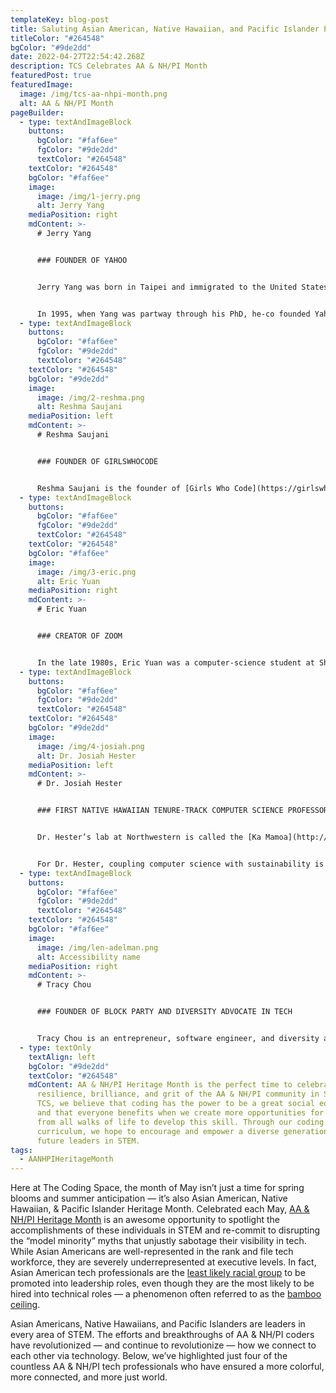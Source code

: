 ```yaml
---
templateKey: blog-post
title: Saluting Asian American, Native Hawaiian, and Pacific Islander Pioneers in STEM
titleColor: "#264548"
bgColor: "#9de2dd"
date: 2022-04-27T22:54:42.268Z
description: TCS Celebrates AA & NH/PI Month
featuredPost: true
featuredImage:
  image: /img/tcs-aa-nhpi-month.png
  alt: AA & NH/PI Month
pageBuilder:
  - type: textAndImageBlock
    buttons:
      bgColor: "#faf6ee"
      fgColor: "#9de2dd"
      textColor: "#264548"
    textColor: "#264548"
    bgColor: "#faf6ee"
    image:
      image: /img/1-jerry.png
      alt: Jerry Yang
    mediaPosition: right
    mdContent: >-
      # Jerry Yang


      ### FOUNDER OF YAHOO


      Jerry Yang was born in Taipei and immigrated to the United States in 1978. When Yang was 10, the only English word he knew was “shoe”.  “We got made fun of a lot at first,” Yang told [Fortune magazine](https://archive.fortune.com/magazines/fortune/fortune_archive/2000/03/06/275253/index.htm) about his experience growing up in the US. “I didn’t even know who the faces were on the paper money.” But Yang mastered English in just three years, graduated first in his high school class, and enrolled at Stanford, where he acquired both his bachelor’s and his master’s degree in just four years.


      In 1995, when Yang was partway through his PhD, he-co founded Yahoo! with a fellow Stanford grad student. Yahoo! was an overnight sensation. Before the dawn of search engines, it functioned as a directory—and a guide—to the amorphous and often intimidating Web, making the internet feel manageable for millions of users. After serving as Yahoo’s CEO, Yang departed to seek new challenges in 2012. He is currently investing in the next generation of technologies at his firm [AME Cloud Ventures](http://www.amecloudventures.com/), where he has supported space travel, longevity research, and more than 50 startups. To this day, Jerry Yang is credited with fomenting an Internet revolution, making the World Wide Web friendly to a broad range of everyday users — not just tech experts.
  - type: textAndImageBlock
    buttons:
      bgColor: "#faf6ee"
      fgColor: "#9de2dd"
      textColor: "#264548"
    textColor: "#264548"
    bgColor: "#9de2dd"
    image:
      image: /img/2-reshma.png
      alt: Reshma Saujani
    mediaPosition: left
    mdContent: >-
      # Reshma Saujani


      ### FOUNDER OF GIRLSWHOCODE


      Reshma Saujani is the founder of [Girls Who Code](https://girlswhocode.com/), a visionary nonprofit on a mission to close the gender gap in technology and cultivate the next generation of tech superstars. Saujani began her career as an attorney and Democratic organizer; in 2010, she became the first Indian American woman to run for U.S. Congress. During her Congressional campaign, Reshma visited local schools and witnessed the gender gap in computing classes firsthand, which led her to start Girls Who Code. Today, Girls Who Code has taught computer science to 300,000 girls and reached 500 million people worldwide through its New York Times-bestselling book series.
  - type: textAndImageBlock
    buttons:
      bgColor: "#faf6ee"
      fgColor: "#9de2dd"
      textColor: "#264548"
    textColor: "#264548"
    bgColor: "#faf6ee"
    image:
      image: /img/3-eric.png
      alt: Eric Yuan
    mediaPosition: right
    mdContent: >-
      # Eric Yuan


      ### CREATOR OF ZOOM


      In the late 1980s, Eric Yuan was a computer-science student at Shandong University. On numerous 10-hour train rides to visit his girlfriend, Yuan imagined a way to instantly see her face; as a college freshman, he developed his first piece of bespoke video telephony software. Inspired by the American dot-com boom, Yuan dreamed of moving to Silicon Valley, but his dreams were stalled when he was rejected for a visa eight times. When he was finally granted a visa in 1997, he moved to California and was hired as one of the first 20 coders at WebEx, where he became integral to building its video-conferencing platform. Eventually, Yuan began to notice deficiencies in WebEx: connectivity was unstable, audio and video would lag, and the installation process was frustrating. This led Yuan to pitch [Zoom](https://zoom.us/) — a more user-friendly video system. When the higher-ups turned him down, Yuan left to strike out on his own. Zoom was initially intended as a no-frills, highly functional conferencing platform for businesses, but the coronavirus pandemic changed all of that: in March 2020, Zoom was downloaded 2.13 million times in one day. Like Google and Skype, Zoom is now a verb as well as a noun — a symbol of its indispensability in contemporary life.
  - type: textAndImageBlock
    buttons:
      bgColor: "#faf6ee"
      fgColor: "#9de2dd"
      textColor: "#264548"
    textColor: "#264548"
    bgColor: "#9de2dd"
    image:
      image: /img/4-josiah.png
      alt: Dr. Josiah Hester
    mediaPosition: left
    mdContent: >-
      # Dr. Josiah Hester


      ### FIRST NATIVE HAWAIIAN TENURE-TRACK COMPUTER SCIENCE PROFESSOR


      Dr. Hester’s lab at Northwestern is called the [Ka Mamoa](http://kamoamoa.eecs.northwestern.edu/) lab. The name comes from Hawaiian voyaging traditions, which date back thousands of years. Hawaiians voyaged across the Pacific in open-air canoes without navigational instruments; the [mamoa](http://kamoamoa.eecs.northwestern.edu/about/) is a small indentation at the rear of the canoe, where the spirit sits to provide guidance on voyages. Dr. Hester chose this name because he considers it the role of scientists to function as a guide for society, especially when tackling global-scale challenges, such as climate change, where often the direction is unknown and the destination far off. In his lab, Dr. Hester and his team are focused on building smart electronic devices to support applications across health care, environmental stewardship, and space exploration: smart face masks that monitor respiration and mask fit, soil-powered sensors for smart cities, and [even a battery-free Game Boy](http://news.northwestern.edu/stories/2020/09/battery-free-game-boy-runs-forever/). 


      For Dr. Hester, coupling computer science with sustainability is deeply motivated by his cultural heritage. As a Native Hawaiian himself, Dr. Hester understands how Native peoples’ expertise about their home landscapes far exceeds the expertise of people with a doctoral education. In his lab, Dr. Hester champions engaging technology to address issues that Indigenous people care deeply about, thereby broadening participation in STEM.
  - type: textAndImageBlock
    buttons:
      bgColor: "#faf6ee"
      fgColor: "#9de2dd"
      textColor: "#264548"
    textColor: "#264548"
    bgColor: "#faf6ee"
    image:
      image: /img/len-adelman.png
      alt: Accessibility name
    mediaPosition: right
    mdContent: >-
      # Tracy Chou


      ### FOUNDER OF BLOCK PARTY AND DIVERSITY ADVOCATE IN TECH


      Tracy Chou is an entrepreneur, software engineer, and diversity advocate. She is currently founder and CEO of [Block Party](http://blockpartyapp.com/), working to solve abuse and harassment online. Prior to founding Block Party, Tracy was a software engineer and tech lead at Pinterest and Quora. Aside from her many accomplishments as an engineer, Chou is perhaps better-known for her tech diversity activism. In 2016, Tracy co-founded the non-profit [Project Include](https://projectinclude.org/), which works with tech startups to ensure that they are giving everyone a fair chance to succeed in tech. In 2018, Tracy co-founded the non-profit [\#MovingForward](http://venturemovingforward.org/), which works with venture capital firms to establish anti-harassment policies. For her advocacy work, Tracy has appeared on the covers of The Atlantic, WIRED, and MIT Technology Review; been named Forbes Tech 30 under 30, MIT Technology Review 35 Innovators under 35, and Fast Company Most Creative People in Business; and been profiled in Vogue, ELLE, and other media outlets. In 2022, she was honored as one of Time Magazine’s [Women of the Year](https://time.com/collection/women-of-the-year/6150549/tracy-chou/).
  - type: textOnly
    textAlign: left
    bgColor: "#9de2dd"
    textColor: "#264548"
    mdContent: AA & NH/PI Heritage Month is the perfect time to celebrate the
      resilience, brilliance, and grit of the AA & NH/PI community in STEM. At
      TCS, we believe that coding has the power to be a great social equalizer
      and that everyone benefits when we create more opportunities for students
      from all walks of life to develop this skill. Through our coding
      curriculum, we hope to encourage and empower a diverse generation of
      future leaders in STEM.
tags:
  - AANHPIHeritageMonth
---
```

Here at The Coding Space, the month of May isn’t just a time for spring blooms and summer anticipation — it’s also Asian American, Native Hawaiian, & Pacific Islander Heritage Month. Celebrated each May, [AA & NH/PI Heritage Month](https://asianpacificheritage.gov/) is an awesome opportunity to spotlight the accomplishments of these individuals in STEM and re-commit to disrupting the “model minority” myths that unjustly sabotage their visibility in tech. While Asian Americans are well-represented in the rank and file tech workforce, they are severely underrepresented at executive levels. In fact, Asian American tech professionals are the [least likely racial group](https://hbr.org/2018/05/asian-americans-are-the-least-likely-group-in-the-u-s-to-be-promoted-to-management) to be promoted into leadership roles, even though they are the most likely to be hired into technical roles — a phenomenon often referred to as the [bamboo ceiling](https://www.alliant.edu/blog/bamboo-ceiling-asian-americans-and-myth-model-minority).

Asian Americans, Native Hawaiians, and Pacific Islanders are leaders in every area of STEM. The efforts and breakthroughs of AA & NH/PI coders have revolutionized — and continue to revolutionize — how we connect to each other via technology. Below, we’ve highlighted just four of the countless AA & NH/PI tech professionals who have ensured a more colorful, more connected, and more just world.